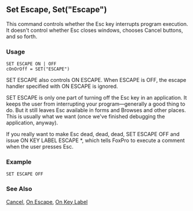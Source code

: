 ## Set Escape, Set("Escape")

This command controls whether the Esc key interrupts program execution. It doesn't control whether Esc closes windows, chooses Cancel buttons, and so forth.

### Usage

```foxpro
SET ESCAPE ON | OFF
cOnOrOff = SET("ESCAPE")
```

SET ESCAPE also controls ON ESCAPE. When ESCAPE is OFF, the escape handler specified with ON ESCAPE is ignored.

SET ESCAPE is only one part of turning off the Esc key in an application. It keeps the user from interrupting your program&mdash;generally a good thing to do. But it still leaves Esc available in forms and Browses and other places. This is usually what we want (once we've finished debugging the application, anyway).

If you really want to make Esc dead, dead, dead, SET ESCAPE OFF and issue ON KEY LABEL ESCAPE *, which tells FoxPro to execute a comment when the user presses Esc.

### Example

```foxpro
SET ESCAPE OFF
```
### See Also

[Cancel](s4g225.md), [On Escape](s4g099.md), [On Key Label](s4g100.md)